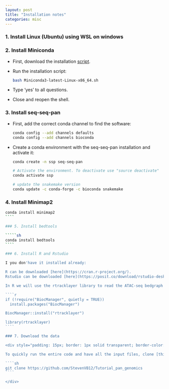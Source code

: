 ```yaml
---
layout: post
title: "Installation notes"
categories: misc
---
```


### 1. Install Linux (Ubuntu) using WSL on windows

### 2. Install Miniconda

* First, download the installation [script](https://docs.conda.io/en/latest/miniconda.html#linux-installers).

* Run the installation script:

  ````sh
  bash Miniconda3-latest-Linux-x86_64.sh
  ````
  
* Type ‘yes’ to all questions.

* Close and reopen the shell.

### 3. Install seq-seq-pan

* First, add the correct conda channel to find the software:

  ````sh
  conda config --add channels defaults
  conda config --add channels bioconda
  ````

* Create a conda environment with the seq-seq-pan installation and activate it:

  ````sh
  conda create -n ssp seq-seq-pan

  # Activate the environment. To deactivate use "source deactivate"
  conda activate ssp 

  # update the snakemake version
  conda update -c conda-forge -c bioconda snakemake
  ````

### 4. Install Minimap2

  `````sh
  conda install minimap2
  ````
  
### 5. Install bedtools

  `````sh
  conda install bedtools
  ````

### 6. Install R and Rstudio

I you don'have it installed already:

R can be downloaded [here](https://cran.r-project.org/).
Rstudio can be downloaded [here](https://posit.co/download/rstudio-desktop/).

In R we will use the rtracklayer library to read the ATAC-seq bedgraph files. It would be possible to simply read in the ATAC-seq bedgraphs as a regular table, but because in reality you would probably want to work with compressed bigwig files, I show you how to use `rtracklayer`. This library is hosted by bioconductor and can be downloaded and installed in R as follows:

  ````r
  if (!require("BiocManager", quietly = TRUE))
    install.packages("BiocManager")

  BiocManager::install("rtracklayer")
  
  library(rtracklayer)
  ````

### 7. Download the data

<div style="padding: 15px; border: 1px solid transparent; border-color: transparent; margin-bottom: 20px; border-radius: 4px; color: #3c763d; background-color: #dff0d8; border-color: #d6e9c6;">

  To quickly run the entire code and have all the input files, clone [this](https://github.com/StevenVB12/Tutorial_pan_genomics) repository.
  
 ````sh
  git clone https://github.com/StevenVB12/Tutorial_pan_genomics
 ````
  
</div>
